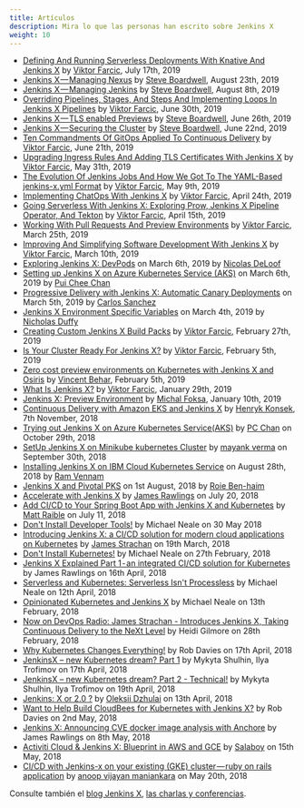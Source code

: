 ```yaml
---
title: Artículos
description: Mira lo que las personas han escrito sobre Jenkins X
weight: 10
---
```


* [Defining And Running Serverless Deployments With Knative And Jenkins X](https://technologyconversations.com/2019/07/17/defining-and-running-serverless-deployments-with-knative-and-jenkins-x/) by [Viktor Farcic](https://technologyconversations.com), July 17th, 2019
* [Jenkins X — Managing Nexus](https://itnext.io/jenkins-x-managing-nexus-17d31ad493d6?source=friends_link&sk=8bfb32a5e9bf1170c0b3430731144adf) by [Steve Boardwell](https://medium.com/@sboardwell), August 23th, 2019
* [Jenkins X — Managing Jenkins](https://itnext.io/jenkins-x-managing-jenkins-926f0e0f8bcf?source=friends_link&sk=3dcd9c4a8c028661f0b09156c14c271e) by [Steve Boardwell](https://medium.com/@sboardwell), August 8th, 2019
* [Overriding Pipelines, Stages, And Steps And Implementing Loops In Jenkins X Pipelines](https://technologyconversations.com/2019/06/30/overriding-pipelines-stages-and-steps-and-implementing-loops-in-jenkins-x-pipelines/) by [Viktor Farcic](https://technologyconversations.com), June 30th, 2019
* [Jenkins X — TLS enabled Previews](https://itnext.io/jenkins-x-tls-enabled-previews-d04fa68c7ce9?source=friends_link&sk=c13828b223f56ed662fd7ec0872c3d1e) by [Steve Boardwell](https://medium.com/@sboardwell), June 26th, 2019
* [Jenkins X — Securing the Cluster](https://itnext.io/jenkins-x-securing-the-cluster-e1b9fcd8dd05?source=friends_link&sk=e1e46e780908b2e3c8415c3191e82c56) by [Steve Boardwell](https://medium.com/@sboardwell), June 22nd, 2019
* [Ten Commandments Of GitOps Applied To Continuous Delivery](https://technologyconversations.com/2019/06/21/ten-commandments-of-gitops-applied-to-continuous-delivery/) by [Viktor Farcic](https://technologyconversations.com), June 21th, 2019
* [Upgrading Ingress Rules And Adding TLS Certificates With Jenkins X](https://technologyconversations.com/2019/05/31/upgrading-ingress-rules-and-adding-tls-certificates-with-jenkins-x/) by [Viktor Farcic](https://technologyconversations.com), May 31th, 2019
* [The Evolution Of Jenkins Jobs And How We Got To The YAML-Based jenkins-x.yml Format](https://technologyconversations.com/2019/05/09/the-evolution-of-jenkins-jobs-and-how-we-got-to-the-yaml-based-jenkins-x-yml-format/) by [Viktor Farcic](https://technologyconversations.com), May 9th, 2019
* [Implementing ChatOps With Jenkins X](https://technologyconversations.com/2019/04/24/implementing-chatops-with-jenkins-x/) by [Viktor Farcic](https://technologyconversations.com), April 24th, 2019
* [Going Serverless With Jenkins X: Exploring Prow, Jenkins X Pipeline Operator, And Tekton](https://technologyconversations.com/2019/04/15/going-serverless-with-jenkins-x-exploring-prow-jenkins-x-pipeline-operator-and-tekton/) by [Viktor Farcic](https://technologyconversations.com), April 15th, 2019
* [Working With Pull Requests And Preview Environments](https://technologyconversations.com/2019/03/25/working-with-pull-requests-and-preview-environments/) by [Viktor Farcic](https://technologyconversations.com), March 25th, 2019
* [Improving And Simplifying Software Development With Jenkins X](https://technologyconversations.com/2019/03/10/improving-and-simplifying-software-development-with-jenkins-x/) by [Viktor Farcic](https://technologyconversations.com), March 10th, 2019
* [Exploring Jenkins X: DevPods](https://www.cloudbees.com/blog/exploring-jenkins-x-devpod) on March 6th, 2019 by [Nicolas DeLoof](https://www.cloudbees.com/blogs/nicolas-deloof)
* [Setting up Jenkins X on Azure Kubernetes Service (AKS)](https://cloudblogs.microsoft.com/opensource/2019/03/06/jenkins-x-azure-kubernetes-service-setup/) on March 6th, 2019 by [Pui Chee Chan](https://cloudblogs.microsoft.com/opensource/author/pui-chee-chan/)
* [Progressive Delivery with Jenkins X: Automatic Canary Deployments](https://blog.csanchez.org/2019/03/05/progressive-delivery-with-jenkins-x-automatic-canary-deployments/) on March 5th, 2019 by  [Carlos Sanchez](https://blog.csanchez.org/author/carlossanchez/)
* [Jenkins X Environment Specific Variables](https://nicholasduffy.com/posts/jenkins-x-environment-specific-variables/) on March 4th, 2019 by [Nicholas Duffy](https://nicholasduffy.com/) 
* [Creating Custom Jenkins X Build Packs](https://technologyconversations.com/2019/02/27/creating-custom-jenkins-x-build-packs/) by [Viktor Farcic](https://technologyconversations.com), February 27th, 2019
* [Is Your Cluster Ready For Jenkins X?](https://technologyconversations.com/2019/02/05/is-your-cluster-ready-for-jenkins-x/) by [Viktor Farcic](https://technologyconversations.com), February 5th, 2019
* [Zero cost preview environments on Kubernetes with Jenkins X and Osiris](https://medium.com/@vbehar/zero-cost-preview-environments-on-kubernetes-with-jenkins-x-and-osiris-bd9ce0148d03) by [Vincent Behar](https://medium.com/@vbehar), February 5th, 2019
* [What Is Jenkins X?](https://technologyconversations.com/2019/01/29/what-is-jenkins-x/) by [Viktor Farcic](https://technologyconversations.com), January 29th, 2019
* [Jenkins X: Preview Environment](https://medium.com/@MichalFoksa/jenkins-x-preview-environment-3bf2424a05e4) by [Michal Foksa](https://medium.com/@MichalFoksa), January 10th, 2019
* [Continuous Delivery with Amazon EKS and Jenkins X](https://aws.amazon.com/blogs/opensource/continuous-delivery-eks-jenkins-x/) by [Henryk Konsek](https://twitter.com/hekonsek), 7th November, 2018
* [Trying out Jenkins X on Azure Kubernetes Service(AKS)](https://medium.com/@puichan/trying-out-jenkins-x-on-azure-kubernetes-service-aks-20fe94bd72d2) by [PC Chan](https://medium.com/@puichan) on October 29th, 2018
* [SetUp Jenkins X on Minikube kubernetes Cluster](https://medium.com/@mayank.023/setup-jenkinsx-on-minikube-kubernetes-cluster-c519264bb991) by [mayank verma](https://medium.com/@mayank.023) on September 30th, 2018
* [Installing Jenkins X on IBM Cloud Kubernetes Service](https://www.ibm.com/blogs/bluemix/2018/08/installing-jenkins-x-on-ibm-cloud-kubernetes-service/) on August 28th, 2018 by [Ram Vennam](https://www.ibm.com/blogs/bluemix/author/rvennamus-ibm-com/)
* [Jenkins X and Pivotal PKS](http://www.routetocloud.com/2018/08/1969/) on 1st August, 2018 by [Roie Ben-haim](https://twitter.com/roie9876)
* [Accelerate with Jenkins X](https://jenkins.io/blog/2018/07/19/jenkins-x-accelerate/) by [James Rawlings](https://twitter.com/jdrawlings/) on July 20, 2018
* [Add CI/CD to Your Spring Boot App with Jenkins X and Kubernetes](https://developer.okta.com/blog/2018/07/11/ci-cd-spring-boot-jenkins-x-kubernetes) by [Matt Raible](https://twitter.com/mraible/) on July 11, 2018
* [Don't Install Developer Tools!](https://www.cloudbees.com/blog/don%E2%80%99t-install-development-tools) by Michael Neale on 30 May 2018
* [Introducing Jenkins X: a CI/CD solution for modern cloud applications on Kubernetes](https://jenkins.io/blog/2018/03/19/introducing-jenkins-x/) by [James Strachan](https://twitter.com/jstrachan) on 19th March, 2018
* [Don't Install Kubernetes!](https://www.cloudbees.com/blog/dont-install-kubernetes) by Michael Neale on 27th February, 2018
* [Jenkins X Explained Part 1 - an integrated CI/CD solution for Kubernetes](https://jenkins.io/blog/2018/04/16/jenkins-x-explained-part1/) by James Rawlings on 16th April, 2018
* [Serverless and Kubernetes: Serverless Isn't Processless](https://www.cloudbees.com/blog/serverless-and-kubernetes-serverless-isnt-processless) by Michael Neale on 12th April, 2018
* [Opinionated Kubernetes and Jenkins X](https://www.cloudbees.com/blog/opinionated-kubernetes-and-jenkins-x) by Michael Neale on 13th February, 2018
* [Now on DevOps Radio: James Strachan - Introduces Jenkins X, Taking Continuous Delivery to the NeXt Level](https://www.cloudbees.com/blog/now-devops-radio-james-strachan-introduces-jenkins-x-taking-continuous-delivery-next-level) by Heidi Gilmore on 28th February, 2018
* [Why Kubernetes Changes Everything!](https://www.cloudbees.com/blog/why-kubernetes-changes-everything) by Rob Davies on 17th April, 2018
* [JenkinsX – new Kubernetes dream? Part 1](https://blog.octo.com/en/jenkinsx-new-kubernetes-dream-part-1/) by Mykyta Shulhin, Ilya Trofimov on 17th April, 2018
* [JenkinsX – new Kubernetes dream? Part 2 - Technical!](https://blog.octo.com/en/jenkinsx-new-kubernetes-dream-part-2/) by Mykyta Shulhin, Ilya Trofimov on 19th April, 2018
* [Jenkins: X or 2.0 ?](https://dzone.com/articles/jenkins-x-the-good-bad-and-ugly) by [Oleksii Dzhulai](https://medium.com/@odzhu) on 13th April, 2018
* [Want to Help Build CloudBees for Kubernetes with Jenkins X?](https://www.cloudbees.com/blog/want-help-build-cloudbees-kubernetes-jenkins-x) by Rob Davies on 2nd May, 2018
* [Jenkins X: Announcing CVE docker image analysis with Anchore](https://jenkins.io/blog/2018/05/08/jenkins-x-anchore/) by James Rawlings on 8th May, 2018
* [Activiti Cloud & Jenkins X: Blueprint in AWS and GCE](https://salaboy.com/2018/05/15/activiti-cloud-jenkins-x-blueprint-in-aws-and-gce/) by [Salaboy](https://salaboy.com/) on 15th May, 2018
* [CI/CD with Jenkins-x on your existing (GKE) cluster — ruby on rails application](https://medium.com/@maniankara/ci-cd-with-jenkins-x-on-your-existing-gke-cluster-ruby-on-rails-application-785d8390a857) by [anoop vijayan maniankara](https://medium.com/@maniankara) on May 20th, 2018

Consulte también el [blog Jenkins X](/news/), [las charlas y conferencias](/docs/getting-started/demos-talks-posts/talks/).